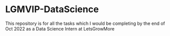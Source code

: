 # LGMVIP-DataScience
This repository is for all the tasks which I would be completing by the end of 
Oct 2022 as a Data Science Intern at LetsGrowMore
